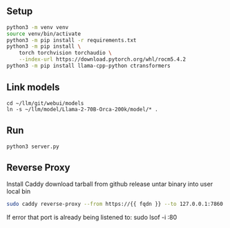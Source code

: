 ## Setup 

```bash
python3 -m venv venv
source venv/bin/activate
python3 -m pip install -r requirements.txt
python3 -m pip install \
    torch torchvision torchaudio \
    --index-url https://download.pytorch.org/whl/rocm5.4.2
python3 -m pip install llama-cpp-python ctransformers
```

## Link models

```
cd ~/llm/git/webui/models
ln -s ~/llm/model/Llama-2-70B-Orca-200k/model/* .
```

## Run

```
python3 server.py
```

## Reverse Proxy

Install Caddy
download tarball from github release
untar binary into user local  bin


```bash
sudo caddy reverse-proxy --from https://{{ fqdn }} --to 127.0.0.1:7860
```


If error that port is already being listened to:
sudo lsof -i :80

